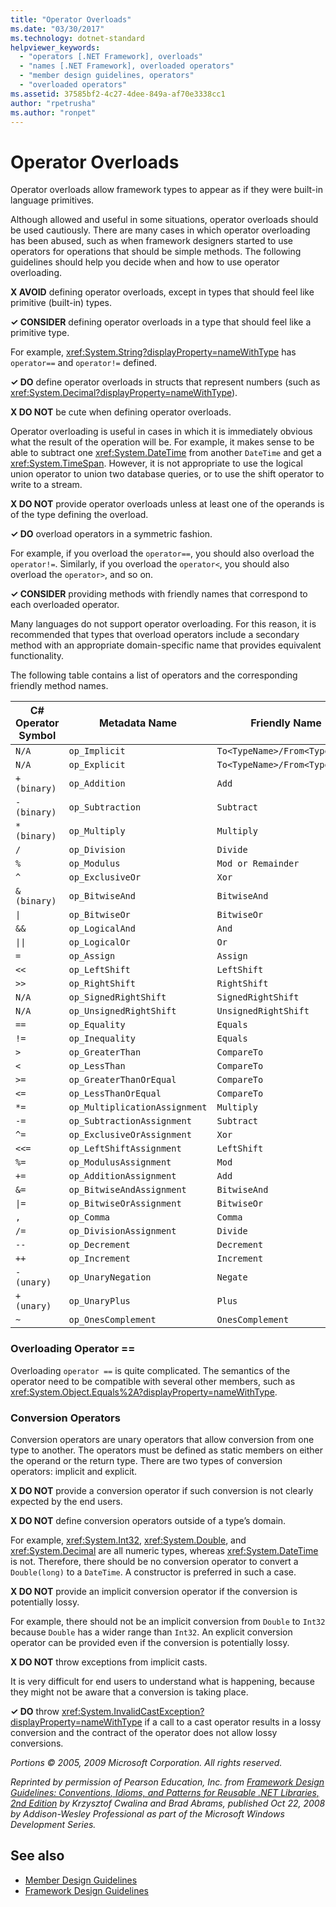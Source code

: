 ```yaml
---
title: "Operator Overloads"
ms.date: "03/30/2017"
ms.technology: dotnet-standard
helpviewer_keywords: 
  - "operators [.NET Framework], overloads"
  - "names [.NET Framework], overloaded operators"
  - "member design guidelines, operators"
  - "overloaded operators"
ms.assetid: 37585bf2-4c27-4dee-849a-af70e3338cc1
author: "rpetrusha"
ms.author: "ronpet"
---
```

# Operator Overloads
Operator overloads allow framework types to appear as if they were built-in language primitives.  
  
 Although allowed and useful in some situations, operator overloads should be used cautiously. There are many cases in which operator overloading has been abused, such as when framework designers started to use operators for operations that should be simple methods. The following guidelines should help you decide when and how to use operator overloading.  
  
 **X AVOID** defining operator overloads, except in types that should feel like primitive (built-in) types.  
  
 **✓ CONSIDER** defining operator overloads in a type that should feel like a primitive type.  
  
 For example, <xref:System.String?displayProperty=nameWithType> has `operator==` and `operator!=` defined.  
  
 **✓ DO** define operator overloads in structs that represent numbers (such as <xref:System.Decimal?displayProperty=nameWithType>).  
  
 **X DO NOT** be cute when defining operator overloads.  
  
 Operator overloading is useful in cases in which it is immediately obvious what the result of the operation will be. For example, it makes sense to be able to subtract one <xref:System.DateTime> from another `DateTime` and get a <xref:System.TimeSpan>. However, it is not appropriate to use the logical union operator to union two database queries, or to use the shift operator to write to a stream.  
  
 **X DO NOT** provide operator overloads unless at least one of the operands is of the type defining the overload.  
  
 **✓ DO** overload operators in a symmetric fashion.  
  
 For example, if you overload the `operator==`, you should also overload the `operator!=`. Similarly, if you overload the `operator<`, you should also overload the `operator>`, and so on.  
  
 **✓ CONSIDER** providing methods with friendly names that correspond to each overloaded operator.  
  
 Many languages do not support operator overloading. For this reason, it is recommended that types that overload operators include a secondary method with an appropriate domain-specific name that provides equivalent functionality.  
  
 The following table contains a list of operators and the corresponding friendly method names.  
  
|C# Operator Symbol|Metadata Name|Friendly Name|  
|-------------------------|-------------------|-------------------|  
|`N/A`|`op_Implicit`|`To<TypeName>/From<TypeName>`|  
|`N/A`|`op_Explicit`|`To<TypeName>/From<TypeName>`|  
|`+ (binary)`|`op_Addition`|`Add`|  
|`- (binary)`|`op_Subtraction`|`Subtract`|  
|`* (binary)`|`op_Multiply`|`Multiply`|  
|`/`|`op_Division`|`Divide`|  
|`%`|`op_Modulus`|`Mod or Remainder`|  
|`^`|`op_ExclusiveOr`|`Xor`|  
|`& (binary)`|`op_BitwiseAnd`|`BitwiseAnd`|  
|<code>&#124;</code>|`op_BitwiseOr`|`BitwiseOr`|  
|`&&`|`op_LogicalAnd`|`And`|  
|<code>&#124;&#124;</code>|`op_LogicalOr`|`Or`|  
|`=`|`op_Assign`|`Assign`|  
|`<<`|`op_LeftShift`|`LeftShift`|  
|`>>`|`op_RightShift`|`RightShift`|  
|`N/A`|`op_SignedRightShift`|`SignedRightShift`|  
|`N/A`|`op_UnsignedRightShift`|`UnsignedRightShift`|  
|`==`|`op_Equality`|`Equals`|  
|`!=`|`op_Inequality`|`Equals`|  
|`>`|`op_GreaterThan`|`CompareTo`|  
|`<`|`op_LessThan`|`CompareTo`|  
|`>=`|`op_GreaterThanOrEqual`|`CompareTo`|  
|`<=`|`op_LessThanOrEqual`|`CompareTo`|  
|`*=`|`op_MultiplicationAssignment`|`Multiply`|  
|`-=`|`op_SubtractionAssignment`|`Subtract`|  
|`^=`|`op_ExclusiveOrAssignment`|`Xor`|  
|`<<=`|`op_LeftShiftAssignment`|`LeftShift`|  
|`%=`|`op_ModulusAssignment`|`Mod`|  
|`+=`|`op_AdditionAssignment`|`Add`|  
|`&=`|`op_BitwiseAndAssignment`|`BitwiseAnd`|  
|<code>&#124;=</code>|`op_BitwiseOrAssignment`|`BitwiseOr`|  
|`,`|`op_Comma`|`Comma`|  
|`/=`|`op_DivisionAssignment`|`Divide`|  
|`--`|`op_Decrement`|`Decrement`|  
|`++`|`op_Increment`|`Increment`|  
|`- (unary)`|`op_UnaryNegation`|`Negate`|  
|`+ (unary)`|`op_UnaryPlus`|`Plus`|  
|`~`|`op_OnesComplement`|`OnesComplement`|  
  
### Overloading Operator ==  
 Overloading `operator ==` is quite complicated. The semantics of the operator need to be compatible with several other members, such as <xref:System.Object.Equals%2A?displayProperty=nameWithType>.  
  
### Conversion Operators  
 Conversion operators are unary operators that allow conversion from one type to another. The operators must be defined as static members on either the operand or the return type. There are two types of conversion operators: implicit and explicit.  
  
 **X DO NOT** provide a conversion operator if such conversion is not clearly expected by the end users.  
  
 **X DO NOT** define conversion operators outside of a type’s domain.  
  
 For example, <xref:System.Int32>, <xref:System.Double>, and <xref:System.Decimal> are all numeric types, whereas <xref:System.DateTime> is not. Therefore, there should be no conversion operator to convert a `Double(long)` to a `DateTime`. A constructor is preferred in such a case.  
  
 **X DO NOT** provide an implicit conversion operator if the conversion is potentially lossy.  
  
 For example, there should not be an implicit conversion from `Double` to `Int32` because `Double` has a wider range than `Int32`. An explicit conversion operator can be provided even if the conversion is potentially lossy.  
  
 **X DO NOT** throw exceptions from implicit casts.  
  
 It is very difficult for end users to understand what is happening, because they might not be aware that a conversion is taking place.  
  
 **✓ DO** throw <xref:System.InvalidCastException?displayProperty=nameWithType> if a call to a cast operator results in a lossy conversion and the contract of the operator does not allow lossy conversions.  
  
 *Portions © 2005, 2009 Microsoft Corporation. All rights reserved.*  
  
 *Reprinted by permission of Pearson Education, Inc. from [Framework Design Guidelines: Conventions, Idioms, and Patterns for Reusable .NET Libraries, 2nd Edition](https://www.informit.com/store/framework-design-guidelines-conventions-idioms-and-9780321545619) by Krzysztof Cwalina and Brad Abrams, published Oct 22, 2008 by Addison-Wesley Professional as part of the Microsoft Windows Development Series.*  
  
## See also

- [Member Design Guidelines](../../../docs/standard/design-guidelines/member.md)  
- [Framework Design Guidelines](../../../docs/standard/design-guidelines/index.md)
